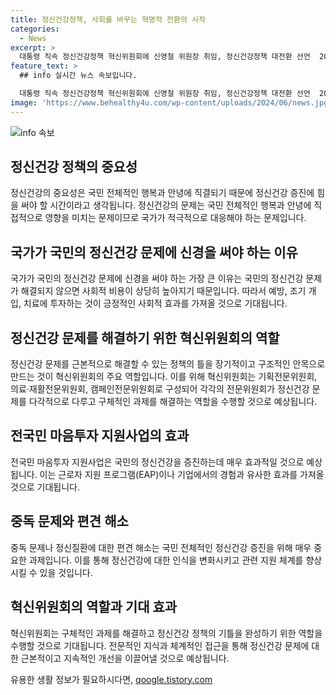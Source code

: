 ```yaml
---
title: 정신건강정책, 사회를 바꾸는 혁명적 전환의 시작
categories:
  - News
excerpt: >
  대통령 직속 정신건강정책 혁신위원회에 신영철 위원장 취임, 정신건강정책 대전환 선언  2023년 12월 비전선포대회에서 윤 대통령이 총재가 된 혁신위원회가 바로 그것. 정신건강 증진을 위한 국가적 노력이 필요한 시점임을 강조. 정신건강을 중시하는 사회로의 전환이 필요하며, 지역 정신건강정책, 재정체계, 편견 해소 등 전반적인 과제를 다루게 될 것으로 전망됨. 현 상황에는 정신건강 문제를 해결하는 것은 단기적이거나 쉽지 않지만, 꾸준한 노력이 필요하며, 이를 위한 혁신위원회의 역할이 주목받고 있음.
feature_text: >
  ## info 실시간 뉴스 속보입니다.

  대통령 직속 정신건강정책 혁신위원회에 신영철 위원장 취임, 정신건강정책 대전환 선언  2023년 12월 비전선포대회에서 윤 대통령이 총재가 된 혁신위원회가 바로 그것. 정신건강 증진을 위한 국가적 노력이 필요한 시점임을 강조. 정신건강을 중시하는 사회로의 전환이 필요하며, 지역 정신건강정책, 재정체계, 편견 해소 등 전반적인 과제를 다루게 될 것으로 전망됨. 현 상황에는 정신건강 문제를 해결하는 것은 단기적이거나 쉽지 않지만, 꾸준한 노력이 필요하며, 이를 위한 혁신위원회의 역할이 주목받고 있음.
image: 'https://www.behealthy4u.com/wp-content/uploads/2024/06/news.jpg'
---
```


<p><img src="https://www.behealthy4u.com/wp-content/uploads/2024/06/news.jpg" alt="info 속보" /></p>

<h2 data-ke-size="size26">정신건강 정책의 중요성</h2>

<p data-ke-size="size16">정신건강의 중요성은 국민 전체적인 행복과 안녕에 직결되기 때문에 정신건강 증진에 힘을 써야 할 시간이라고 생각됩니다. 정신건강의 문제는 국민 전체적인 행복과 안녕에 직접적으로 영향을 미치는 문제이므로 국가가 적극적으로 대응해야 하는 문제입니다.</p>

<h2 data-ke-size="size26">국가가 국민의 정신건강 문제에 신경을 써야 하는 이유</h2>

<p data-ke-size="size16">국가가 국민의 정신건강 문제에 신경을 써야 하는 가장 큰 이유는 국민의 정신건강 문제가 해결되지 않으면 사회적 비용이 상당히 높아지기 때문입니다. 따라서 예방, 조기 개입, 치료에 투자하는 것이 긍정적인 사회적 효과를 가져올 것으로 기대됩니다.</p>

<h2 data-ke-size="size26">정신건강 문제를 해결하기 위한 혁신위원회의 역할</h2>

<p data-ke-size="size16">정신건강 문제를 근본적으로 해결할 수 있는 정책의 틀을 장기적이고 구조적인 안목으로 만드는 것이 혁신위원회의 주요 역할입니다. 이를 위해 혁신위원회는 기획전문위원회, 의료·재활전문위원회, 캠페인전문위원회로 구성되어 각각의 전문위원회가 정신건강 문제를 다각적으로 다루고 구체적인 과제를 해결하는 역할을 수행할 것으로 예상됩니다.</p>

<h2 data-ke-size="size26">전국민 마음투자 지원사업의 효과</h2>

<p data-ke-size="size16">전국민 마음투자 지원사업은 국민의 정신건강을 증진하는데 매우 효과적일 것으로 예상됩니다. 이는 근로자 지원 프로그램(EAP)이나 기업에서의 경험과 유사한 효과를 가져올 것으로 기대됩니다.</p>

<h2 data-ke-size="size26">중독 문제와 편견 해소</h2>

<p data-ke-size="size16">중독 문제나 정신질환에 대한 편견 해소는 국민 전체적인 정신건강 증진을 위해 매우 중요한 과제입니다. 이를 통해 정신건강에 대한 인식을 변화시키고 관련 지원 체계를 향상시킬 수 있을 것입니다.</p>

<h2 data-ke-size="size26">혁신위원회의 역할과 기대 효과</h2>

<p data-ke-size="size16">혁신위원회는 구체적인 과제를 해결하고 정신건강 정책의 기틀을 완성하기 위한 역할을 수행할 것으로 기대됩니다. 전문적인 지식과 체계적인 접근을 통해 정신건강 문제에 대한 근본적이고 지속적인 개선을 이끌어낼 것으로 예상됩니다.</p>
유용한 생활 정보가 필요하시다면, <a href="https://qoogle.tistory.com" rel="dofollow">qoogle.tistory.com</a>


